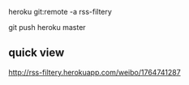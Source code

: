  heroku git:remote -a rss-filtery

 git push heroku master

 ## quick view
 http://rss-filtery.herokuapp.com/weibo/1764741287
